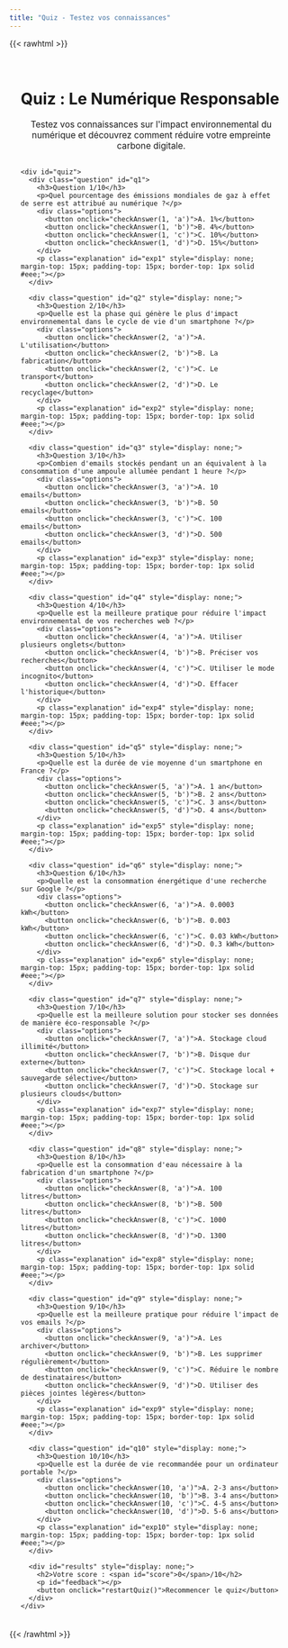 ```yaml
---
title: "Quiz - Testez vos connaissances"
---
```


{{< rawhtml >}}
<div>
  <div class="quiz-container">
    <h1>Quiz : Le Numérique Responsable</h1>
    <p class="quiz-intro">Testez vos connaissances sur l'impact environnemental du numérique et découvrez comment réduire votre empreinte carbone digitale.</p>

    <div id="quiz">
      <div class="question" id="q1">
        <h3>Question 1/10</h3>
        <p>Quel pourcentage des émissions mondiales de gaz à effet de serre est attribué au numérique ?</p>
        <div class="options">
          <button onclick="checkAnswer(1, 'a')">A. 1%</button>
          <button onclick="checkAnswer(1, 'b')">B. 4%</button>
          <button onclick="checkAnswer(1, 'c')">C. 10%</button>
          <button onclick="checkAnswer(1, 'd')">D. 15%</button>
        </div>
        <p class="explanation" id="exp1" style="display: none; margin-top: 15px; padding-top: 15px; border-top: 1px solid #eee;"></p>
      </div>

      <div class="question" id="q2" style="display: none;">
        <h3>Question 2/10</h3>
        <p>Quelle est la phase qui génère le plus d'impact environnemental dans le cycle de vie d'un smartphone ?</p>
        <div class="options">
          <button onclick="checkAnswer(2, 'a')">A. L'utilisation</button>
          <button onclick="checkAnswer(2, 'b')">B. La fabrication</button>
          <button onclick="checkAnswer(2, 'c')">C. Le transport</button>
          <button onclick="checkAnswer(2, 'd')">D. Le recyclage</button>
        </div>
        <p class="explanation" id="exp2" style="display: none; margin-top: 15px; padding-top: 15px; border-top: 1px solid #eee;"></p>
      </div>

      <div class="question" id="q3" style="display: none;">
        <h3>Question 3/10</h3>
        <p>Combien d'emails stockés pendant un an équivalent à la consommation d'une ampoule allumée pendant 1 heure ?</p>
        <div class="options">
          <button onclick="checkAnswer(3, 'a')">A. 10 emails</button>
          <button onclick="checkAnswer(3, 'b')">B. 50 emails</button>
          <button onclick="checkAnswer(3, 'c')">C. 100 emails</button>
          <button onclick="checkAnswer(3, 'd')">D. 500 emails</button>
        </div>
        <p class="explanation" id="exp3" style="display: none; margin-top: 15px; padding-top: 15px; border-top: 1px solid #eee;"></p>
      </div>

      <div class="question" id="q4" style="display: none;">
        <h3>Question 4/10</h3>
        <p>Quelle est la meilleure pratique pour réduire l'impact environnemental de vos recherches web ?</p>
        <div class="options">
          <button onclick="checkAnswer(4, 'a')">A. Utiliser plusieurs onglets</button>
          <button onclick="checkAnswer(4, 'b')">B. Préciser vos recherches</button>
          <button onclick="checkAnswer(4, 'c')">C. Utiliser le mode incognito</button>
          <button onclick="checkAnswer(4, 'd')">D. Effacer l'historique</button>
        </div>
        <p class="explanation" id="exp4" style="display: none; margin-top: 15px; padding-top: 15px; border-top: 1px solid #eee;"></p>
      </div>

      <div class="question" id="q5" style="display: none;">
        <h3>Question 5/10</h3>
        <p>Quelle est la durée de vie moyenne d'un smartphone en France ?</p>
        <div class="options">
          <button onclick="checkAnswer(5, 'a')">A. 1 an</button>
          <button onclick="checkAnswer(5, 'b')">B. 2 ans</button>
          <button onclick="checkAnswer(5, 'c')">C. 3 ans</button>
          <button onclick="checkAnswer(5, 'd')">D. 4 ans</button>
        </div>
        <p class="explanation" id="exp5" style="display: none; margin-top: 15px; padding-top: 15px; border-top: 1px solid #eee;"></p>
      </div>

      <div class="question" id="q6" style="display: none;">
        <h3>Question 6/10</h3>
        <p>Quelle est la consommation énergétique d'une recherche sur Google ?</p>
        <div class="options">
          <button onclick="checkAnswer(6, 'a')">A. 0.0003 kWh</button>
          <button onclick="checkAnswer(6, 'b')">B. 0.003 kWh</button>
          <button onclick="checkAnswer(6, 'c')">C. 0.03 kWh</button>
          <button onclick="checkAnswer(6, 'd')">D. 0.3 kWh</button>
        </div>
        <p class="explanation" id="exp6" style="display: none; margin-top: 15px; padding-top: 15px; border-top: 1px solid #eee;"></p>
      </div>

      <div class="question" id="q7" style="display: none;">
        <h3>Question 7/10</h3>
        <p>Quelle est la meilleure solution pour stocker ses données de manière éco-responsable ?</p>
        <div class="options">
          <button onclick="checkAnswer(7, 'a')">A. Stockage cloud illimité</button>
          <button onclick="checkAnswer(7, 'b')">B. Disque dur externe</button>
          <button onclick="checkAnswer(7, 'c')">C. Stockage local + sauvegarde sélective</button>
          <button onclick="checkAnswer(7, 'd')">D. Stockage sur plusieurs clouds</button>
        </div>
        <p class="explanation" id="exp7" style="display: none; margin-top: 15px; padding-top: 15px; border-top: 1px solid #eee;"></p>
      </div>

      <div class="question" id="q8" style="display: none;">
        <h3>Question 8/10</h3>
        <p>Quelle est la consommation d'eau nécessaire à la fabrication d'un smartphone ?</p>
        <div class="options">
          <button onclick="checkAnswer(8, 'a')">A. 100 litres</button>
          <button onclick="checkAnswer(8, 'b')">B. 500 litres</button>
          <button onclick="checkAnswer(8, 'c')">C. 1000 litres</button>
          <button onclick="checkAnswer(8, 'd')">D. 1300 litres</button>
        </div>
        <p class="explanation" id="exp8" style="display: none; margin-top: 15px; padding-top: 15px; border-top: 1px solid #eee;"></p>
      </div>

      <div class="question" id="q9" style="display: none;">
        <h3>Question 9/10</h3>
        <p>Quelle est la meilleure pratique pour réduire l'impact de vos emails ?</p>
        <div class="options">
          <button onclick="checkAnswer(9, 'a')">A. Les archiver</button>
          <button onclick="checkAnswer(9, 'b')">B. Les supprimer régulièrement</button>
          <button onclick="checkAnswer(9, 'c')">C. Réduire le nombre de destinataires</button>
          <button onclick="checkAnswer(9, 'd')">D. Utiliser des pièces jointes légères</button>
        </div>
        <p class="explanation" id="exp9" style="display: none; margin-top: 15px; padding-top: 15px; border-top: 1px solid #eee;"></p>
      </div>

      <div class="question" id="q10" style="display: none;">
        <h3>Question 10/10</h3>
        <p>Quelle est la durée de vie recommandée pour un ordinateur portable ?</p>
        <div class="options">
          <button onclick="checkAnswer(10, 'a')">A. 2-3 ans</button>
          <button onclick="checkAnswer(10, 'b')">B. 3-4 ans</button>
          <button onclick="checkAnswer(10, 'c')">C. 4-5 ans</button>
          <button onclick="checkAnswer(10, 'd')">D. 5-6 ans</button>
        </div>
        <p class="explanation" id="exp10" style="display: none; margin-top: 15px; padding-top: 15px; border-top: 1px solid #eee;"></p>
      </div>

      <div id="results" style="display: none;">
        <h2>Votre score : <span id="score">0</span>/10</h2>
        <p id="feedback"></p>
        <button onclick="restartQuiz()">Recommencer le quiz</button>
      </div>
    </div>
  </div>

  <style>
  .quiz-container {
    max-width: 800px;
    margin: 0 auto;
    padding: 20px;
  }

  .quiz-intro {
    text-align: center;
    margin-bottom: 30px;
    font-size: 1.1em;
  }

  .question {
    background: #f5f5f5;
    padding: 20px;
    border-radius: 8px;
    margin-bottom: 20px;
  }

  .options {
    display: grid;
    grid-template-columns: 1fr 1fr;
    gap: 10px;
    margin-top: 20px;
  }

  .options button {
    padding: 10px;
    border: 2px solid #ddd;
    border-radius: 5px;
    background: white;
    cursor: pointer;
    transition: all 0.3s ease;
  }

  .options button:hover {
    background: #e0e0e0;
  }

  #results {
    text-align: center;
    padding: 20px;
    background: #f5f5f5;
    border-radius: 8px;
  }

  #results button {
    margin-top: 20px;
    padding: 10px 20px;
    background: #4CAF50;
    color: white;
    border: none;
    border-radius: 5px;
    cursor: pointer;
  }

  .correct {
    background: #4CAF50 !important;
    color: white !important;
  }

  .incorrect {
    background: #f44336 !important;
    color: white !important;
  }

  .explanation {
    border: 2px solid #4CAF50; /* Green border */
    padding: 15px; /* Add some padding inside the border */
    background-color: #e8f5e9; /* Light green background */
    border-radius: 5px; /* Rounded corners */
    margin-top: 15px; /* Space above explanation */
    font-size: 1em; /* Adjust font size */
    color: #333; /* Darker text color */
  }
  </style>

  <script>
  let currentQuestion = 1;
  let score = 0;
  const answers = {
    1: 'b', // 4%
    2: 'b', // La fabrication
    3: 'c', // 100 emails
    4: 'b', // Préciser vos recherches
    5: 'b', // 2 ans
    6: 'a', // 0.0003 kWh
    7: 'c', // Stockage local + sauvegarde sélective
    8: 'd', // 1300 litres
    9: 'b', // Les supprimer régulièrement
    10: 'd' // 5-6 ans
  };

  const explanations = {
    1: "Le numérique représente environ 4% des émissions mondiales de gaz à effet de serre.",
    2: "La phase de fabrication est la plus impactante dans le cycle de vie d'un smartphone en raison de l'extraction des matières premières et de la consommation d'énergie.",
    3: "Stocker 100 emails pendant un an équivaut à la consommation d'une ampoule allumée pendant 1 heure. Le stockage de données consomme de l'énergie.",
    4: "Préciser vos recherches réduit le nombre de requêtes et donc la consommation d'énergie des serveurs. Utiliser des moteurs de recherche 'verts' est aussi une bonne pratique.",
    5: "La durée de vie moyenne d'un smartphone en France est d'environ 2 ans. Allonger la durée de vie des appareils est crucial pour réduire leur impact.",
    6: "Une seule recherche sur Google consomme une petite quantité d'énergie, mais l'accumulation de milliards de recherches a un impact significatif. L'estimation est d'environ 0.0003 kWh par recherche.",
    7: "Le stockage local avec une sauvegarde sélective sur un disque dur externe est souvent plus éco-responsable que le stockage illimité sur le cloud, qui nécessite d'énormes infrastructures énergivores.",
    8: "La fabrication d'un smartphone nécessite une grande quantité d'eau, estimée à environ 1300 litres, principalement pour l'extraction et le traitement des matières premières.",
    9: "Supprimer régulièrement les emails (surtout ceux avec pièces jointes) réduit la quantité de données stockées sur les serveurs des fournisseurs, diminuant ainsi leur consommation énergétique.",
    10: "Un ordinateur portable peut avoir une durée de vie recommandée de 5 à 6 ans, voire plus avec un entretien approprié et des mises à niveau si possible. Remplacer moins souvent ses appareils réduit grandement l'impact environnemental."
  };

  function checkAnswer(question, answer) {
    const buttons = document.querySelectorAll(`#q${question} button`);
    buttons.forEach(button => {
      button.disabled = true;
      button.classList.remove('correct', 'incorrect'); 
    });

    const selectedButton = buttons[answer.charCodeAt(0) - 97];
    if (answer === answers[question]) {
      selectedButton.classList.add('correct');
    } else {
      selectedButton.classList.add('incorrect');
    }

    const correctAnswerButton = buttons[answers[question].charCodeAt(0) - 97];
    if (!correctAnswerButton.classList.contains('correct')) {
        correctAnswerButton.classList.add('correct');
    }

    // Show the explanation
    const explanationElement = document.getElementById(`exp${question}`);
    if (explanationElement) {
        explanationElement.textContent = explanations[question];
        explanationElement.style.display = 'block';
    }

    if (answer === answers[question]) {
      score++;
    }

    setTimeout(() => {
      const currentQuestionElement = document.getElementById(`q${question}`);
      const currentExplanationElement = document.getElementById(`exp${question}`);

      if (question < 10) {
        currentQuestionElement.style.display = 'none';
        if (currentExplanationElement) {
            currentExplanationElement.style.display = 'none'; // Hide explanation before moving
        }
        document.getElementById(`q${question + 1}`).style.display = 'block';
        buttons.forEach(button => {
            button.classList.remove('correct', 'incorrect');
            button.disabled = false; 
        });
      } else {
        if (currentExplanationElement) {
            currentExplanationElement.style.display = 'none'; // Hide explanation after last question
        }
        showResults();
      }
    }, 5000); // Increased delay to 5 seconds to allow time to read explanation
  }

  function showResults() {
    document.getElementById('quiz').style.display = 'none';
    document.getElementById('results').style.display = 'block';
    document.getElementById('score').textContent = score;
    
    let feedback = '';
    if (score >= 8) {
      feedback = 'Excellent ! Vous êtes un expert du numérique responsable !';
    } else if (score >= 6) {
      feedback = 'Bien ! Vous avez de bonnes connaissances sur le sujet.';
    } else if (score >= 4) {
      feedback = 'Pas mal ! Il y a encore des choses à apprendre.';
    } else {
      feedback = 'Continuez à vous informer sur le numérique responsable !';
    }
    document.getElementById('feedback').textContent = feedback;
  }

  function restartQuiz() {
    currentQuestion = 1;
    score = 0;
    document.getElementById('results').style.display = 'none';
    document.getElementById('quiz').style.display = 'block';
    document.getElementById('q1').style.display = 'block';
    
    // Réinitialiser tous les boutons et cacher les explications
    document.querySelectorAll('.question button').forEach(button => {
      button.disabled = false;
      button.classList.remove('correct', 'incorrect');
    });
    document.querySelectorAll('.explanation').forEach(exp => {
        exp.style.display = 'none';
        exp.textContent = ''; // Clear previous explanation text
    });
  }
  </script>
</div>
{{< /rawhtml >}}